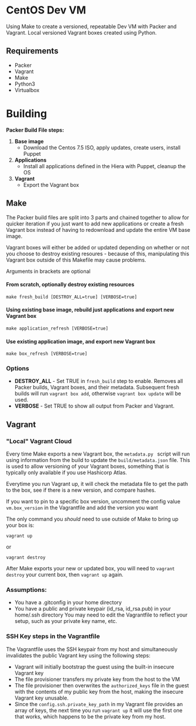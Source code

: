 # CentOS Dev VM
Using Make to create a versioned, repeatable Dev VM with Packer and Vagrant. Local versioned Vagrant boxes created using Python.

## Requirements
* Packer
* Vagrant
* Make
* Python3
* Virtualbox

# Building
**Packer Build File steps:**

1. **Base image** 
   - Download the Centos 7.5 ISO, apply updates, create users, install Puppet
2. **Applications** 
   - Install all applications defined in the Hiera with Puppet, cleanup the OS
3. **Vagrant**
   - Export the Vagrant box
  
## Make
The Packer build files are split into 3 parts and chained together to allow for quicker iteration if you just want to add new applications or create a fresh Vagrant box instead of having to redownload and update the entire VM base image.

Vagrant boxes will either be added or updated depending on whether or not you choose to destroy existing resoures - because of this, manipulating this Vagrant box outside of this Makefile may cause problems.

Arguments in brackets are optional
#### From scratch, optionally destroy existing resources
```
make fresh_build [DESTROY_ALL=true] [VERBOSE=true]
```

#### Using existing base image, rebuild just applications and export new Vagrant box
```
make application_refresh [VERBOSE=true]
```

#### Use existing application image, and export new Vagrant box
```
make box_refresh [VERBOSE=true]
```

### Options
* **DESTROY_ALL** - Set TRUE in `fresh_build` step to enable.  Removes all Packer builds, Vagrant boxes, and their metadata.  Subsequent fresh builds will run `vagrant box add`, otherwise `vagrant box update` will be used.
* **VERBOSE** - Set TRUE to show all output from Packer and Vagrant.

## Vagrant
### "Local" Vagrant Cloud
Every time Make exports a new Vagrant box, the `metadata.py ` script will run using information from the build to update the `build/metadata.json` file. This is used to allow versioning of your Vagrant boxes, something that is typically only available if you use Hashicorp Atlas.

Everytime you run Vagrant up, it will check the metadata file to get the path to the box, see if there is a new version, and compare hashes.  

If you want to pin to a specific box version, uncomment the config value `vm.box_version` in the Vagrantfile and add the version you want

The only command you _should_ need to use outside of Make to bring up your box is:
```
vagrant up
```
or
```
vagrant destroy
```

After Make exports your new or updated box, you will need to `vagrant destroy` your current box, then `vagrant up` again.

### Assumptions:
* You have a .gitconfig in your home directory
* You have a public and private keypair (id_rsa, id_rsa.pub) in your home/.ssh directory
You may need to edit the Vagrantfile to reflect your setup, such as your private key name, etc.

### SSH Key steps in the Vagrantfile
The Vagrantfile uses the SSH keypair from my host and simultaneously invalidates the public Vagrant key using the following steps:

* Vagrant will initially bootstrap the guest using the built-in insecure Vagrant key
* The file provisioner transfers my private key from the host to the VM
* The file provisioner then overwrites the `authorized_keys` file in the guest with the contents of my public key from the host, making the insecure Vagrant key unusable.
* Since the `config.ssh.private_key_path` in my Vagrant file provides an array of keys, the next time you run `vagrant up` it will use the first one that works, which happens to be the private key from my host.
